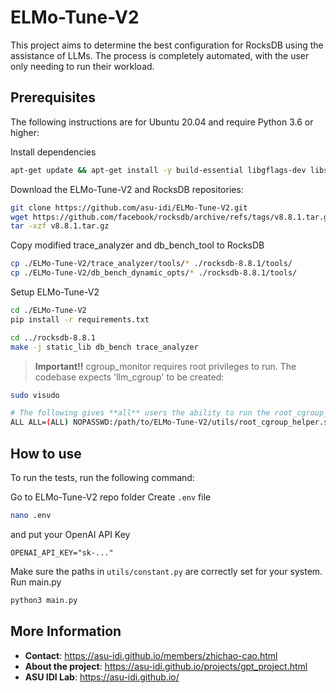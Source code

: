 # ELMo-Tune-V2
This project aims to determine the best configuration for RocksDB using the assistance of LLMs. The process is completely automated, with the user only needing to run their workload.

## Prerequisites
The following instructions are for Ubuntu 20.04 and require Python 3.6 or higher:  

Install dependencies
```bash
apt-get update && apt-get install -y build-essential libgflags-dev libsnappy-dev zlib1g-dev libbz2-dev liblz4-dev libzstd-dev git python3 python3-pip wget fio 
```

Download the ELMo-Tune-V2 and RocksDB repositories:
```bash
git clone https://github.com/asu-idi/ELMo-Tune-V2.git
wget https://github.com/facebook/rocksdb/archive/refs/tags/v8.8.1.tar.gz
tar -xzf v8.8.1.tar.gz
```

Copy modified trace_analyzer and db_bench_tool to RocksDB
```bash
cp ./ELMo-Tune-V2/trace_analyzer/tools/* ./rocksdb-8.8.1/tools/
cp ./ELMo-Tune-V2/db_bench_dynamic_opts/* ./rocksdb-8.8.1/tools/
```

Setup ELMo-Tune-V2
```bash
cd ./ELMo-Tune-V2
pip install -r requirements.txt

cd ../rocksdb-8.8.1
make -j static_lib db_bench trace_analyzer
```

> **Important!!** cgroup_monitor requires root privileges to run. The codebase expects 'llm_cgroup' to be created:
```bash
sudo visudo
```
```bash
# The following gives **all** users the ability to run the root_cgroup_helper.sh script without a password.
ALL ALL=(ALL) NOPASSWD:/path/to/ELMo-Tune-V2/utils/root_cgroup_helper.sh
```
  
## How to use
To run the tests, run the following command:

Go to ELMo-Tune-V2 repo folder
Create `.env` file
```bash
nano .env
```

and put your OpenAI API Key
```.env
OPENAI_API_KEY="sk-..."
```

Make sure the paths in `utils/constant.py` are correctly set for your system.  
Run main.py
```bash
python3 main.py
```

## More Information
- **Contact**: https://asu-idi.github.io/members/zhichao-cao.html
- **About the project**: https://asu-idi.github.io/projects/gpt_project.html
- **ASU IDI Lab**: https://asu-idi.github.io/